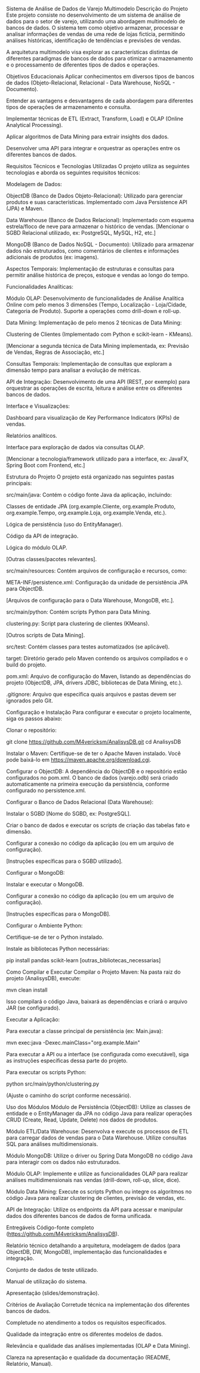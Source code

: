 Sistema de Análise de Dados de Varejo Multimodelo
Descrição do Projeto
Este projeto consiste no desenvolvimento de um sistema de análise de dados para o setor de varejo, utilizando uma abordagem multimodelo de bancos de dados. O sistema tem como objetivo armazenar, processar e analisar informações de vendas de uma rede de lojas fictícia, permitindo análises históricas, identificação de tendências e previsões de vendas.

A arquitetura multimodelo visa explorar as características distintas de diferentes paradigmas de bancos de dados para otimizar o armazenamento e o processamento de diferentes tipos de dados e operações.

Objetivos Educacionais
Aplicar conhecimentos em diversos tipos de bancos de dados (Objeto-Relacional, Relacional - Data Warehouse, NoSQL - Documento).

Entender as vantagens e desvantagens de cada abordagem para diferentes tipos de operações de armazenamento e consulta.

Implementar técnicas de ETL (Extract, Transform, Load) e OLAP (Online Analytical Processing).

Aplicar algoritmos de Data Mining para extrair insights dos dados.

Desenvolver uma API para integrar e orquestrar as operações entre os diferentes bancos de dados.

Requisitos Técnicos e Tecnologias Utilizadas
O projeto utiliza as seguintes tecnologias e aborda os seguintes requisitos técnicos:

Modelagem de Dados:

ObjectDB (Banco de Dados Objeto-Relacional): Utilizado para gerenciar produtos e suas características. Implementado com Java Persistence API (JPA) e Maven.

Data Warehouse (Banco de Dados Relacional): Implementado com esquema estrela/floco de neve para armazenar o histórico de vendas. [Mencionar o SGBD Relacional utilizado, ex: PostgreSQL, MySQL, H2, etc.]

MongoDB (Banco de Dados NoSQL - Documento): Utilizado para armazenar dados não estruturados, como comentários de clientes e informações adicionais de produtos (ex: imagens).

Aspectos Temporais: Implementação de estruturas e consultas para permitir análise histórica de preços, estoque e vendas ao longo do tempo.

Funcionalidades Analíticas:

Módulo OLAP: Desenvolvimento de funcionalidades de Análise Analítica Online com pelo menos 3 dimensões (Tempo, Localização - Loja/Cidade, Categoria de Produto). Suporte a operações como drill-down e roll-up.

Data Mining: Implementação de pelo menos 2 técnicas de Data Mining:

Clustering de Clientes (Implementado com Python e scikit-learn - KMeans).

[Mencionar a segunda técnica de Data Mining implementada, ex: Previsão de Vendas, Regras de Associação, etc.]

Consultas Temporais: Implementação de consultas que exploram a dimensão tempo para analisar a evolução de métricas.

API de Integração: Desenvolvimento de uma API (REST, por exemplo) para orquestrar as operações de escrita, leitura e análise entre os diferentes bancos de dados.

Interface e Visualizações:

Dashboard para visualização de Key Performance Indicators (KPIs) de vendas.

Relatórios analíticos.

Interface para exploração de dados via consultas OLAP.

[Mencionar a tecnologia/framework utilizado para a interface, ex: JavaFX, Spring Boot com Frontend, etc.]

Estrutura do Projeto
O projeto está organizado nas seguintes pastas principais:

src/main/java: Contém o código fonte Java da aplicação, incluindo:

Classes de entidade JPA (org.example.Cliente, org.example.Produto, org.example.Tempo, org.example.Loja, org.example.Venda, etc.).

Lógica de persistência (uso do EntityManager).

Código da API de integração.

Lógica do módulo OLAP.

[Outras classes/pacotes relevantes].

src/main/resources: Contém arquivos de configuração e recursos, como:

META-INF/persistence.xml: Configuração da unidade de persistência JPA para ObjectDB.

[Arquivos de configuração para o Data Warehouse, MongoDB, etc.].

src/main/python: Contém scripts Python para Data Mining.

clustering.py: Script para clustering de clientes (KMeans).

[Outros scripts de Data Mining].

src/test: Contém classes para testes automatizados (se aplicável).

target: Diretório gerado pelo Maven contendo os arquivos compilados e o build do projeto.

pom.xml: Arquivo de configuração do Maven, listando as dependências do projeto (ObjectDB, JPA, drivers JDBC, bibliotecas de Data Mining, etc.).

.gitignore: Arquivo que especifica quais arquivos e pastas devem ser ignorados pelo Git.

Configuração e Instalação
Para configurar e executar o projeto localmente, siga os passos abaixo:

Clonar o repositório:

git clone https://github.com/M4vericksm/AnalisysDB.git
cd AnalisysDB

Instalar o Maven: Certifique-se de ter o Apache Maven instalado. Você pode baixá-lo em https://maven.apache.org/download.cgi.

Configurar o ObjectDB: A dependência do ObjectDB e o repositório estão configurados no pom.xml. O banco de dados (varejo.odb) será criado automaticamente na primeira execução da persistência, conforme configurado no persistence.xml.

Configurar o Banco de Dados Relacional (Data Warehouse):

Instalar o SGBD [Nome do SGBD, ex: PostgreSQL].

Criar o banco de dados e executar os scripts de criação das tabelas fato e dimensão.

Configurar a conexão no código da aplicação (ou em um arquivo de configuração).

[Instruções específicas para o SGBD utilizado].

Configurar o MongoDB:

Instalar e executar o MongoDB.

Configurar a conexão no código da aplicação (ou em um arquivo de configuração).

[Instruções específicas para o MongoDB].

Configurar o Ambiente Python:

Certifique-se de ter o Python instalado.

Instale as bibliotecas Python necessárias:

pip install pandas scikit-learn [outras_bibliotecas_necessarias]

Como Compilar e Executar
Compilar o Projeto Maven: Na pasta raiz do projeto (AnalisysDB), execute:

mvn clean install

Isso compilará o código Java, baixará as dependências e criará o arquivo JAR (se configurado).

Executar a Aplicação:

Para executar a classe principal de persistência (ex: Main.java):

mvn exec:java -Dexec.mainClass="org.example.Main"

Para executar a API ou a interface (se configurada como executável), siga as instruções específicas dessa parte do projeto.

Para executar os scripts Python:

python src/main/python/clustering.py

(Ajuste o caminho do script conforme necessário).

Uso dos Módulos
Módulo de Persistência (ObjectDB): Utilize as classes de entidade e o EntityManager da JPA no código Java para realizar operações CRUD (Create, Read, Update, Delete) nos dados de produtos.

Módulo ETL/Data Warehouse: Desenvolva e execute os processos de ETL para carregar dados de vendas para o Data Warehouse. Utilize consultas SQL para análises multidimensionais.

Módulo MongoDB: Utilize o driver ou Spring Data MongoDB no código Java para interagir com os dados não estruturados.

Módulo OLAP: Implemente e utilize as funcionalidades OLAP para realizar análises multidimensionais nas vendas (drill-down, roll-up, slice, dice).

Módulo Data Mining: Execute os scripts Python ou integre os algoritmos no código Java para realizar clustering de clientes, previsão de vendas, etc.

API de Integração: Utilize os endpoints da API para acessar e manipular dados dos diferentes bancos de dados de forma unificada.

Entregáveis
Código-fonte completo (https://github.com/M4vericksm/AnalisysDB).

Relatório técnico detalhando a arquitetura, modelagem de dados (para ObjectDB, DW, MongoDB), implementação das funcionalidades e integração.

Conjunto de dados de teste utilizado.

Manual de utilização do sistema.

Apresentação (slides/demonstração).

Critérios de Avaliação
Corretude técnica na implementação dos diferentes bancos de dados.

Completude no atendimento a todos os requisitos especificados.

Qualidade da integração entre os diferentes modelos de dados.

Relevância e qualidade das análises implementadas (OLAP e Data Mining).

Clareza na apresentação e qualidade da documentação (README, Relatório, Manual).

